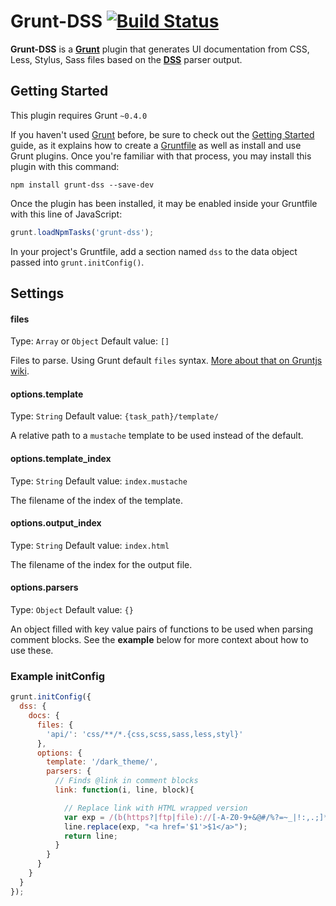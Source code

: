 # Grunt-DSS [![Build Status](https://secure.travis-ci.org/darcyclarke/grunt-dss.png?branch=master)](http://travis-ci.org/darcyclarke/grunt-dss)

**Grunt-DSS** is a **[Grunt](http://gruntjs.com)** plugin that generates UI documentation from CSS, Less, Stylus, Sass files based on the **[DSS](https://github.com/darcyclarke/dss)** parser output.

## Getting Started
This plugin requires Grunt `~0.4.0`

If you haven't used [Grunt](http://gruntjs.com/) before, be sure to check out the [Getting Started](http://gruntjs.com/getting-started) guide, as it explains how to create a [Gruntfile](http://gruntjs.com/sample-gruntfile) as well as install and use Grunt plugins. Once you're familiar with that process, you may install this plugin with this command:

```shell
npm install grunt-dss --save-dev
```

Once the plugin has been installed, it may be enabled inside your Gruntfile with this line of JavaScript:

```js
grunt.loadNpmTasks('grunt-dss');
```

In your project's Gruntfile, add a section named `dss` to the data object passed into `grunt.initConfig()`.

## Settings

#### files

Type: `Array` or `Object`
Default value: `[]`

Files to parse. Using Grunt default `files` syntax. [More about that on Gruntjs wiki](https://github.com/gruntjs/grunt/wiki/Configuring-tasks#files).

#### options.template

Type: `String`
Default value: `{task_path}/template/`

A relative path to a `mustache` template to be used instead of the default.

#### options.template_index

Type: `String`
Default value: `index.mustache`

The filename of the index of the template.

#### options.output_index

Type: `String`
Default value: `index.html`

The filename of the index for the output file.

#### options.parsers

Type: `Object`
Default value: `{}`

An object filled with key value pairs of functions to be used when parsing comment blocks. See the **example** below for more context about how to use these.

### Example initConfig

```javascript
grunt.initConfig({
  dss: {
    docs: {
      files: {
        'api/': 'css/**/*.{css,scss,sass,less,styl}'
      },
      options: {
        template: '/dark_theme/',
        parsers: {
          // Finds @link in comment blocks
          link: function(i, line, block){

            // Replace link with HTML wrapped version
            var exp = /(b(https?|ftp|file)://[-A-Z0-9+&@#/%?=~_|!:,.;]*[-A-Z0-9+&@#/%=~_|])/ig;
            line.replace(exp, "<a href='$1'>$1</a>");
            return line;
          }
        }
      }
    }
  }
});
````
